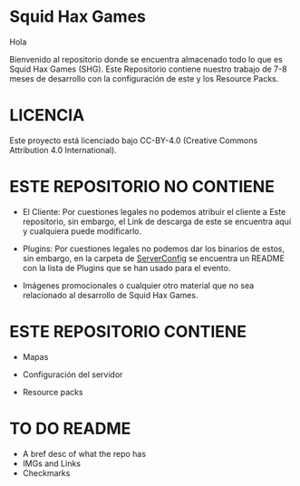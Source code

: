 # Squid Hax Games

Hola

Bienvenido al repositorio donde se encuentra almacenado todo lo que es Squid Hax Games (SHG).
Este Repositorio contiene nuestro trabajo de 7-8 meses de desarrollo con la configuración de este y los Resource Packs.

# LICENCIA

Este proyecto está licenciado bajo CC-BY-4.0 (Creative Commons Attribution 4.0 International).

# ESTE REPOSITORIO NO CONTIENE

- El Cliente:
Por cuestiones legales no podemos atribuir el cliente a Este repositorio, sin embargo, el Link de descarga de este se encuentra aquí y cualquiera puede modificarlo.

- Plugins:
Por cuestiones legales no podemos dar los binarios de estos, sin embargo, en la carpeta de [ServerConfig](https://github.com/WinlandAtlas/SquidHaxGames/tree/main/ServerConfig) se encuentra un README con la lista de Plugins que se han usado para el evento.

- Imágenes promocionales o cualquier otro material que no sea relacionado al desarrollo de Squid Hax Games.

# ESTE REPOSITORIO CONTIENE

- Mapas

- Configuración del servidor

- Resource packs

# TO DO README

- A bref desc of what the repo has
- IMGs and Links
- Checkmarks
